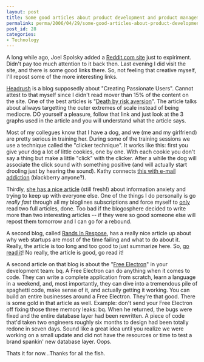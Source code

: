 ```yaml
---
layout: post
title: Some good articles about product development and product management
permalink: perma/2006/04/29/some-good-articles-about-product-development-and-product-management
post_id: 28
categories: 
- Technology
---
```


A long while ago, Joel Spolsky added a <a
href="http://joel.reddit.com/">Reddit.com site</a> just to expiriment. Didn't
pay too much attention to it back then. Last evening I did visit the site, and
there is some good links there. So, not feeling that creative myself, I'll
repost some of the more interesting links.

<a href="http://headrush.typepad.com"> Headrush</a> is a blog supposedly about
"Creating Passionate Users". Cannot attest to that myself since I didn't read
mover than 15% of the content on the site. One of the best articles is "<a
href="http://headrush.typepad.com/creating_passionate_users/2006/01/death_by_riskav.html">Death
by risk aversion</a>". The article talks about allways targetting the outer
extremes of scale instead of being mediocre. DO yourself a pleasure, follow
that link and just look at the 3 graphs used in the article and you will
understand what the article says.

Most of my collegues know that I have a dog, and we (me and my girlfriend) are
pretty serious in training her. During some of the training sessions we use a
technique called the "clicker technique". It works like this: first you give
your dog a lot of little cookies, one by one. With each cookie you don't say a
thing but make a little "click" with the clicker. After a while the dog will
associate the click sound with something positive (and will actually start
drooling just by hearing the sound). Kathy connects <a
href="http://headrush.typepad.com/creating_passionate_users/2006/03/clicker_trained.html">this
with e-mail addiction</a> (blackberry anyone?).

Thirdly, <a
href="http://headrush.typepad.com/creating_passionate_users/2006/04/the_myth_of_kee.html">she
has a nice article</a> (still fresh!) about information anxiety and trying to
keep up with everyone else. One of the things I do personally is go <span
style="font-style: italic">really fast </span>through all my bloglines
subscriptions and force myself to <span style="text-decoration:
underline">only</span> read two full articles, done. Too bad if the blogosphere
decided to write more than two interesting articles -- if they were so good
someone else will repost them tomorrow and I can go for a rebound.

A second blog, called <a href="http://www.randsinrepose.com/">Rands In
Respose</a>,  has a really nice article up about why web startups are most of
the time failing and what to do about it. Really, the article is too long and
too good to just summarize here. So, <a
href="http://www.randsinrepose.com/archives/2006/04/20/10.html">go read it</a>!
No really, the article is good, go read it!

A second article on that blog is about the "<a
href="http://www.randsinrepose.com/archives/2005/03/20/free_electron.html">Free
Electron</a>" in your development team: bq. A Free Electron can do anything
when it comes to code. They can write a complete application from scratch,
learn a language in a weekend, and, most importantly, they can dive into a
tremendous pile of spaghetti code, make sense of it, and actually getting it
working. You can build an entire businesses around a Free Electron. They're
that good.  There is some gold in that article as well. Example: don't send
your Free Electron off fixing those three memory leaks: bq. When he returned,
the bugs were fixed and the entire database layer had been rewritten. A piece
of code that'd taken two engineers roughly six months to design had been
totally redone in seven days. Sound like a great idea until you realize we were
working on a small update and did not have the resources or time to test a
brand spankin' new database layer. Oops.

Thats it for now...Thanks for all the fish.
